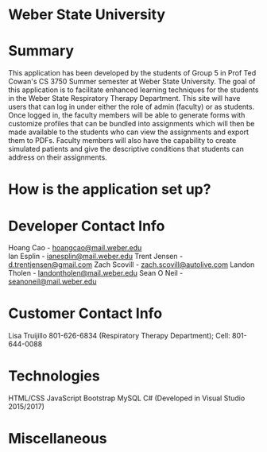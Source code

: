 # Weber State University 

# Summary

This application has been developed by the students of Group 5 in Prof Ted Cowan's CS 3750 Summer semester at Weber State University. The goal of this application is to facilitate enhanced learning techniques for the students in the Weber State Respiratory Therapy Department. 
This site will have users that can log in under either the role of admin (faculty) or as students. Once logged in, the faculty members will be able to generate forms with customize profiles that can be bundled into assignments which will then be made available to the students who can view the assignments and export them to PDFs. Faculty members will also have the capability to create simulated patients and give the descriptive conditions that students can address on their assignments. 

# How is the application set up?



# Developer Contact Info

Hoang Cao - hoangcao@mail.weber.edu  
Ian Esplin - ianesplin@mail.weber.edu 
Trent Jensen - d.trentjensen@gmail.com
Zach Scovill - zach.scovill@autolive.com
Landon Tholen - landontholen@mail.weber.edu
Sean O Neil - seanoneil@mail.weber.edu

# Customer Contact Info

Lisa Truijillo 801-626-6834 (Respiratory Therapy Department); Cell: 801-644-0088

# Technologies

HTML/CSS
JavaScript
Bootstrap
MySQL 
C# (Developed in Visual Studio 2015/2017)

# Miscellaneous
